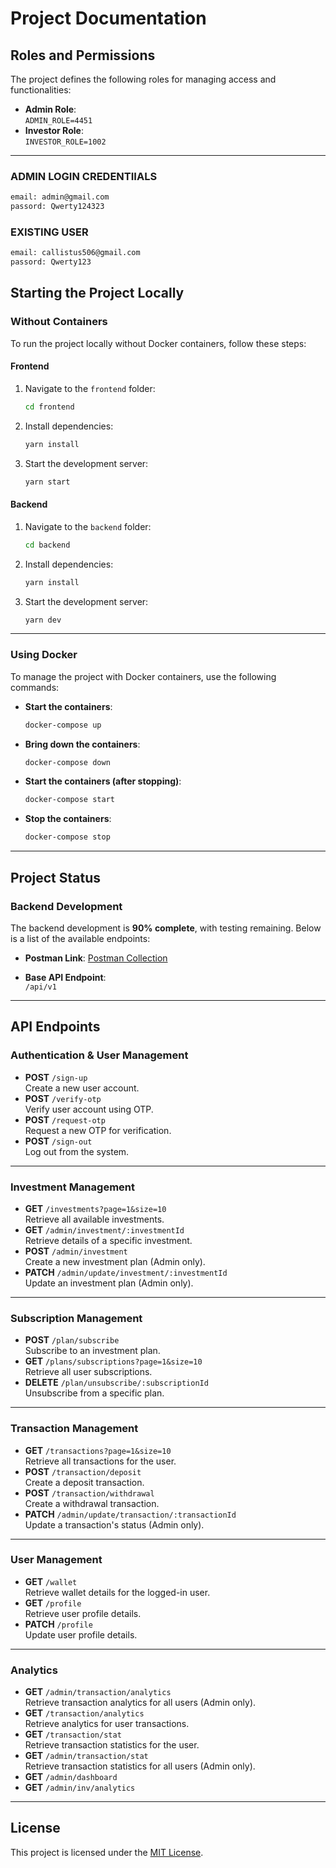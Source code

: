 
# Project Documentation

## Roles and Permissions

The project defines the following roles for managing access and functionalities:

- **Admin Role**:  
  `ADMIN_ROLE=4451`
- **Investor Role**:  
  `INVESTOR_ROLE=1002`

---
### ADMIN LOGIN CREDENTIIALS
   ```bash
email: admin@gmail.com
passord: Qwerty124323
   ```

 ###  EXISTING USER
   ```bash
email: callistus506@gmail.com
passord: Qwerty123
   ```
## Starting the Project Locally

### Without Containers
To run the project locally without Docker containers, follow these steps:

#### Frontend
1. Navigate to the `frontend` folder:
   ```bash
   cd frontend
   ```
2. Install dependencies:
   ```bash
   yarn install
   ```
3. Start the development server:
   ```bash
   yarn start
   ```

#### Backend
1. Navigate to the `backend` folder:
   ```bash
   cd backend
   ```
2. Install dependencies:
   ```bash
   yarn install
   ```
3. Start the development server:
   ```bash
   yarn dev
   ```

---

### Using Docker
To manage the project with Docker containers, use the following commands:

- **Start the containers**:
  ```bash
  docker-compose up
  ```
- **Bring down the containers**:
  ```bash
  docker-compose down
  ```
- **Start the containers (after stopping)**:
  ```bash
  docker-compose start
  ```
- **Stop the containers**:
  ```bash
  docker-compose stop
  ```

---

## Project Status

### Backend Development
The backend development is **90% complete**, with testing remaining. Below is a list of the available endpoints:

- **Postman Link**: [Postman Collection](https://www.postman.com/martian-moon-205350/workspace/task-1/collection/14661662-43d229ec-917a-4b72-8556-1d6789df4eec?action=share&creator=14661662)

- **Base API Endpoint**:  
  `/api/v1`

---

## API Endpoints

### Authentication & User Management
- **POST** `/sign-up`  
  Create a new user account.
- **POST** `/verify-otp`  
  Verify user account using OTP.
- **POST** `/request-otp`  
  Request a new OTP for verification.
- **POST** `/sign-out`  
  Log out from the system.

---

### Investment Management
- **GET** `/investments?page=1&size=10`  
  Retrieve all available investments.
- **GET** `/admin/investment/:investmentId`  
  Retrieve details of a specific investment.
- **POST** `/admin/investment`  
  Create a new investment plan (Admin only).
- **PATCH** `/admin/update/investment/:investmentId`  
  Update an investment plan (Admin only).

---

### Subscription Management
- **POST** `/plan/subscribe`  
  Subscribe to an investment plan.
- **GET** `/plans/subscriptions?page=1&size=10`  
  Retrieve all user subscriptions.
- **DELETE** `/plan/unsubscribe/:subscriptionId`  
  Unsubscribe from a specific plan.

---

### Transaction Management
- **GET** `/transactions?page=1&size=10`  
  Retrieve all transactions for the user.
- **POST** `/transaction/deposit`  
  Create a deposit transaction.
- **POST** `/transaction/withdrawal`  
  Create a withdrawal transaction.
- **PATCH** `/admin/update/transaction/:transactionId`  
  Update a transaction's status (Admin only).

---

### User Management
- **GET** `/wallet`  
  Retrieve wallet details for the logged-in user.
- **GET** `/profile`  
  Retrieve user profile details.
- **PATCH** `/profile`  
  Update user profile details.

---

### Analytics
- **GET** `/admin/transaction/analytics`  
  Retrieve transaction analytics for all users (Admin only).
- **GET** `/transaction/analytics`  
  Retrieve analytics for user transactions.
- **GET** `/transaction/stat`  
  Retrieve transaction statistics for the user.
- **GET** `/admin/transaction/stat`  
  Retrieve transaction statistics for all users (Admin only).
- **GET** `/admin/dashboard`  
- **GET** `/admin/inv/analytics`  


---

## License
This project is licensed under the [MIT License](LICENSE).
